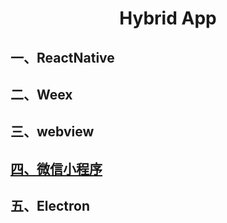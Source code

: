 # <center>Hybrid App</center>

## 一、ReactNative

## 二、Weex

## 三、webview

## [四、微信小程序](./微信小程序/index.md)

## 五、Electron
